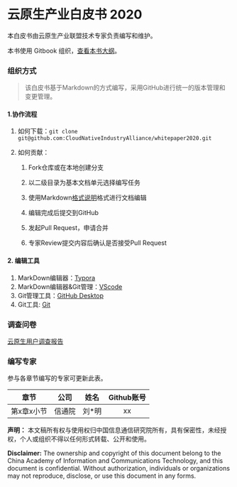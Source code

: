 # 云原生产业白皮书 2020

本白皮书由云原生产业联盟技术专家负责编写和维护。

本书使用 Gitbook 组织，[查看本书大纲](SUMMARY.md)。

### 组织方式

>该白皮书基于Markdown的方式编写，采用GitHub进行统一的版本管理和变更管理。

#### 1.协作流程

1. 如何下载：`git clone git@github.com:CloudNativeIndustryAlliance/whitepaper2020.git`

2. 如何贡献：

   1. Fork仓库或在本地创建分支
   
   2. 以二级目录为基本文档单元选择编写任务

   3. 使用Markdown[格式说明](http://www.markdown.cn/)格式进行文档编辑

   4. 编辑完成后提交到GitHub

   5. 发起Pull Request，申请合并

   6. 专家Review提交内容后确认是否接受Pull Request


#### 2. 编辑工具

   1. MarkDown编辑器：[Typora](https://typora.io)
   2. MarkDown编辑器&Git管理：[VScode](https://code.visualstudio.com/)
   3. Git管理工具：[GitHub Desktop](https://desktop.github.com)
   4. Git工具: [Git](https://git-scm.com/)


### 调查问卷

[云原生用户调查报告](https://www.wjx.cn/jq/73578301.aspx)

### 编写专家

参与各章节编写的专家可更新此表。

|      章节      | 公司 | 姓名 | Github账号 |
| :------------: | :----------: | :--------: | :----: |
|    第x章x小节  | 信通院 | 刘*明| xx |


**声明：** 本文稿所有权与使用权归中国信息通信研究院所有，具有保密性，未经授权，个人或组织不得以任何形式转载、公开和使用。

**Disclaimer:** The ownership and copyright of this document belong to the China Academy of Information and Communications Technology, and this document is confidential. Without authorization, individuals or organizations may not reproduce, disclose, or use this document in any forms.